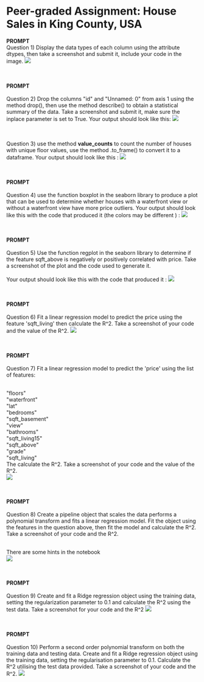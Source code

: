 # Peer-graded Assignment: House Sales in King County, USA

<b>PROMPT</b></br>
Question 1) Display the data types of each column using the attribute dtypes, then take a screenshot and submit it, include your code in the image.
<img src="https://github.com/ShafayetB/Coursera/blob/master/IBM-Data-Science-Professional-Certificate/Data%20Analysis%20with%20Python/Peer-graded%20Assignment/Q1.png">
</br></br></br>

<b>PROMPT</b></br></br>
Question 2) Drop the columns "id" and "Unnamed: 0" from axis 1 using the method drop(), then use the method describe() to obtain a statistical summary of the data. Take a screenshot and submit it, make sure the inplace parameter is set to True. Your output should look like this:
<img src="https://github.com/ShafayetB/Coursera/blob/master/IBM-Data-Science-Professional-Certificate/Data%20Analysis%20with%20Python/Peer-graded%20Assignment/Q2.png">
</br></br></br>

Question 3) use the method <b>value_counts</b> to count the number of houses with unique floor values, use the method .to_frame() to convert it to a dataframe. Your output should look like this :
<img src="https://github.com/ShafayetB/Coursera/blob/master/IBM-Data-Science-Professional-Certificate/Data%20Analysis%20with%20Python/Peer-graded%20Assignment/Q3.png">
</br></br></br>

<b>PROMPT</b></br></br>
Question 4) use the function boxplot in the seaborn library to produce a plot that can be used to determine whether houses with a waterfront view or without a waterfront view have more price outliers. Your output should look like this with the code that produced it (the colors may be different ) :
<img src="https://github.com/ShafayetB/Coursera/blob/master/IBM-Data-Science-Professional-Certificate/Data%20Analysis%20with%20Python/Peer-graded%20Assignment/Q4.png">
</br></br></br>

<b>PROMPT</b></br></br>
Question 5) Use the function regplot in the seaborn library to determine if the feature sqft_above is negatively or positively correlated with price. Take a screenshot of the plot and the code used to generate it.</br></br>
Your output should look like this with the code that produced it :
<img src="https://github.com/ShafayetB/Coursera/blob/master/IBM-Data-Science-Professional-Certificate/Data%20Analysis%20with%20Python/Peer-graded%20Assignment/Q5.png">
</br></br></br>

<b>PROMPT</b></br></br>
Question 6) Fit a linear regression model to predict the price using the feature 'sqft_living' then calculate the R^2. Take a screenshot of your code and the value of the R^2.
<img src="https://github.com/ShafayetB/Coursera/blob/master/IBM-Data-Science-Professional-Certificate/Data%20Analysis%20with%20Python/Peer-graded%20Assignment/Q6.png">
</br></br></br>

<b>PROMPT</b></br></br>
Question 7) Fit a linear regression model to predict the 'price' using the list of features:</br></br>

"floors"</br>
"waterfront"</br>
"lat"</br>
"bedrooms"</br>
"sqft_basement"</br>
"view"</br>
"bathrooms"</br>
"sqft_living15"</br>
"sqft_above"</br>
"grade"</br>
"sqft_living"</br>
The calculate the R^2. Take a screenshot of your code and the value of the R^2.</br>
<img src="https://github.com/ShafayetB/Coursera/blob/master/IBM-Data-Science-Professional-Certificate/Data%20Analysis%20with%20Python/Peer-graded%20Assignment/Q7.png">
</br></br></br>

<b>PROMPT</b></br></br>
Question 8) Create a pipeline object that scales the data performs a polynomial transform and fits a linear regression model. Fit the object using the features in the question above, then fit the model and calculate the R^2. Take a screenshot of your code and the R^2.</br></br>

There are some hints in the notebook</br>
<img src="https://github.com/ShafayetB/Coursera/blob/master/IBM-Data-Science-Professional-Certificate/Data%20Analysis%20with%20Python/Peer-graded%20Assignment/Q8.png">
</br></br></br>

<b>PROMPT</b></br></br>
Question 9) Create and fit a Ridge regression object using the training data, setting the regularization parameter to 0.1 and calculate the R^2 using the test data. Take a screenshot for your code and the R^2
<img src="https://github.com/ShafayetB/Coursera/blob/master/IBM-Data-Science-Professional-Certificate/Data%20Analysis%20with%20Python/Peer-graded%20Assignment/Q9.png">
</br></br></br>

<b>PROMPT</b></br></br>
Question 10) Perform a second order polynomial transform on both the training data and testing data. Create and fit a Ridge regression object using the training data, setting the regularisation parameter to 0.1. Calculate the R^2 utilising the test data provided. Take a screenshot of your code and the R^2.
<img src="https://github.com/ShafayetB/Coursera/blob/master/IBM-Data-Science-Professional-Certificate/Data%20Analysis%20with%20Python/Peer-graded%20Assignment/Q10.png">


